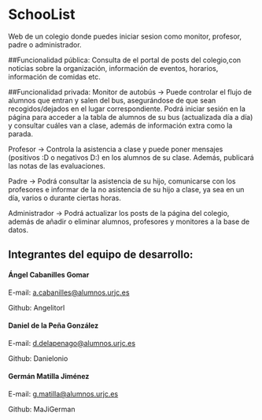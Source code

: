 # SchooList
Web de un colegio donde puedes iniciar sesion como monitor, profesor, padre o administrador.

##Funcionalidad pública:
Consulta de el portal de posts del colegio,con noticias sobre la organización, información de eventos, horarios, información de comidas etc.

##Funcionalidad privada:
Monitor de autobús -> Puede controlar el flujo de alumnos que entran y salen del bus, asegurándose de que sean recogidos/dejados en el lugar correspondiente. Podrá iniciar sesión en la página para acceder a la tabla de alumnos de su bus (actualizada día a día) y consultar cuáles van a clase, además de información extra como la parada.

Profesor -> Controla la asistencia a clase y puede poner mensajes (positivos :D o negativos D:) en los alumnos de su clase. Además, publicará las notas de las evaluaciones.

Padre -> Podrá consultar la asistencia de su hijo, comunicarse con los profesores e informar de la no asistencia de su hijo a clase, ya sea en un día, varios o durante ciertas horas.

Administrador -> Podrá actualizar los posts de la página del colegio, además de añadir o eliminar alumnos, profesores y monitores a la base de datos.

## Integrantes del equipo de desarrollo: 

#### Ángel Cabanilles Gomar
E-mail:  a.cabanilles@alumnos.urjc.es

Github: Angelitorl

#### Daniel de la Peña González
E-mail: d.delapenago@alumnos.urjc.es

Github: Danielonio

#### Germán Matilla Jiménez
E-mail: g.matilla@alumnos.urjc.es

Github: MaJiGerman


